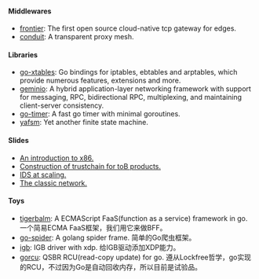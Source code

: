 #### Middlewares

* [frontier](https://github.com/singchia/frontier): The first open source cloud-native tcp gateway for edges.
* [conduit](https://github.com/moresec-io/conduit): A transparent proxy mesh. 

#### Libraries

* [go-xtables](https://github.com/singchia/go-xtables): Go bindings for iptables, ebtables and arptables, which provide numerous features, extensions and more.
* [geminio](https://github.com/singchia/geminio): A hybrid application-layer networking framework with support for messaging, RPC, bidirectional RPC, multiplexing, and maintaining client-server consistency.
* [go-timer](https://github.com/singchia/go-timer): A fast go timer with minimal goroutines.
* [yafsm](https://github.com/singchia/yafsm): Yet another finite state machine.

#### Slides

* [An introduction to x86.](https://github.com/singchia/slides/blob/main/An%20introduction%20to%20x86.pdf)
* [Construction of trustchain for toB products.](https://github.com/singchia/slides/blob/main/Construction%20of%20trustchain%20for%20toB%20products.pdf)
* [IDS at scaling.](https://github.com/singchia/slides/blob/main/IDS%20at%20scaling.pdf)
* [The classic network.](https://github.com/singchia/slides/blob/main/The%20classic%20network.pdf)

#### Toys

* [tigerbalm](https://github.com/jumboframes/tigerbalm): A ECMAScript FaaS(function as a service) framework in go. 一个简易ECMA FaaS框架，我们用它来做BFF。
* [go-spider](https://github.com/singchia/go-spider): A golang spider frame. 简单的Go爬虫框架。
* [igb](https://github.com/singchia/igb): IGB driver with xdp. 给IGB驱动添加XDP能力。
* [gorcu](https://github.com/singchia/gorcu): QSBR RCU(read-copy update) for go. 遵从Lockfree哲学，go实现的RCU，不过因为Go是自动回收内存，所以目前是试验品。
